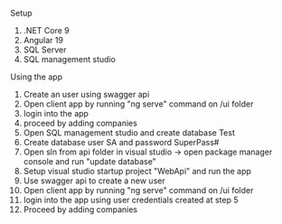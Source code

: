 Setup 
  1. .NET Core 9
  2. Angular 19
  3. SQL Server
  4. SQL management studio

Using the app
  1. Create an user using swagger api
  2. Open client app by running "ng serve" command on /ui folder
  3. login into the app
  4. proceed by adding companies
  1. Open SQL management studio and create database Test
  2. Create database user SA and password SuperPass#
  3. Open sln from api folder in visual studio -> open package manager console and run "update database"
  4. Setup visual studio startup project "WebApi" and run the app
  5. Use swagger api to create a new user
  6. Open client app by running "ng serve" command on /ui folder
  7. login into the app using user credentials created at step 5
  4. Proceed by adding companies

